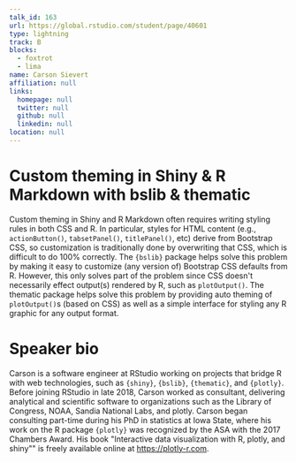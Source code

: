 ```yaml
---
talk_id: 163
url: https://global.rstudio.com/student/page/40601
type: lightning
track: B
blocks:
  - foxtrot
  - lima
name: Carson Sievert
affiliation: null
links:
  homepage: null
  twitter: null
  github: null
  linkedin: null
location: null
---
```


# Custom theming in Shiny & R Markdown with bslib & thematic

Custom theming in Shiny and R Markdown often requires writing styling rules in both CSS and R. In particular, styles for HTML content (e.g., `actionButton()`, `tabsetPanel()`, `titlePanel()`, etc) derive from Bootstrap CSS, so customization is traditionally done by overwriting that CSS, which is difficult to do 100% correctly. The `{bslib}` package helps solve this problem by making it easy to customize (any version of) Bootstrap CSS defaults from R. However, this only solves part of the problem since CSS doesn't necessarily effect output(s) rendered by R, such as `plotOutput()`. The thematic package helps solve this problem by providing auto theming of `plotOutput()`s (based on CSS) as well as a simple interface for styling any R graphic for any output format.

# Speaker bio

Carson is a software engineer at RStudio working on projects that bridge R with web technologies, such as `{shiny}`, `{bslib}`, `{thematic}`, and `{plotly}`. Before joining RStudio in late 2018, Carson worked as consultant, delivering analytical and scientific software to organizations such as the Library of Congress, NOAA, Sandia National Labs, and plotly. Carson began consulting part-time during his PhD in statistics at Iowa State, where his work on the R package `{plotly}` was recognized by the ASA with the 2017 Chambers Award. His book "Interactive data visualization with R, plotly, and shiny"" is freely available online at https://plotly-r.com.
